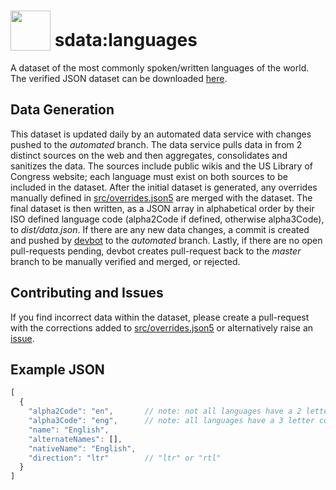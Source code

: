 # <img src="https://avatars1.githubusercontent.com/u/37033013?s=200&v=4" width="64" style="vertical-align:text-bottom"> sdata:languages
A dataset of the most commonly spoken/written languages of the world. The verified JSON dataset can be downloaded [here](https://raw.githubusercontent.com/Wealthly/sdata-languages/master/dist/data.json).

## Data Generation
This dataset is updated daily by an automated data service with changes pushed to the *automated* branch. The data service pulls data in from 2 distinct sources on the web and then aggregates, consolidates and sanitizes the data. The sources include public wikis and the US Library of Congress website; each language must exist on both sources to be included in the dataset. After the initial dataset is generated, any overrides manually defined in [src/overrides.json5](src/overrides.json5) are merged with the dataset. The final dataset is then written, as a JSON array in alphabetical order by their ISO defined language code (alpha2Code if defined, otherwise alpha3Code), to *dist/data.json*. If there are any new data changes, a commit is created and pushed by [devbot](https://github.com/wealthly-devbot) to the *automated* branch. Lastly, if there are no open pull-requests pending, devbot creates pull-request back to the *master* branch to be manually verified and merged, or rejected.

## Contributing and Issues
If you find incorrect data within the dataset, please create a pull-request with the corrections added to [src/overrides.json5](src/overrides.json5) or alternatively raise an [issue](../../issues/new).

## Example JSON
```javascript
[
  {
    "alpha2Code": "en",       // note: not all languages have a 2 letter code defined
    "alpha3Code": "eng",      // note: all languages have a 3 letter code defined
    "name": "English",
    "alternateNames": [],
    "nativeName": "English",
    "direction": "ltr"        // "ltr" or "rtl"
  }
]
```
